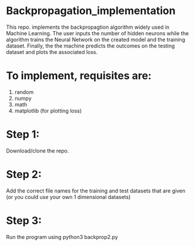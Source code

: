 # Backpropagation_implementation
This repo. implements the backpropagtion algorithm widely used in Machine Learning. The user inputs the number of hidden neurons while the algorithm trains the Neural Network on the created model and the training dataset. Finally, the the machine predicts the outcomes on the testing dataset and plots the associated loss.

# To implement, requisites are: 
1. random
2. numpy
3. math
4. matplotlib (for plotting loss)

# Step 1: 
Download/clone the repo. 

# Step 2: 
Add the correct file names for the training and test datasets that are given (or you could use your own 1 dimensional datasets)

# Step 3: 
Run the program using python3 backprop2.py
